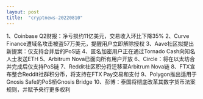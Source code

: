 ```yaml
---
layout: post
title:  "cryptnews-20220810"
---
```

1、Coinbase Q2财报：净亏损约11亿美元，交易收入环比下降35%
2、Curve Finance遭域名攻击被盗57万美元，提醒用户立即解除授权
3、Aave社区拟提出新提案：仅支持合并后的PoS链
4、匿名加密用户正在通过Tornado Cash向知名人士发送ETH
5、Arbitrum Nova已面向所有用户开放
6、Circle：将在以太坊合并完成后仅支持PoS链
7、Reddit社区积分将迁移至Arbitrum Nova链
8、FTX宣布整合Reddit社群积分币，将支持在FTX Pay交易和支付
9、Polygon推出适用于Gnosis Safe的PoS桥Gnosis Bridge
10、彭博：泰国将彻底改革其数字货币法案规则，并赋予央行更多权利
